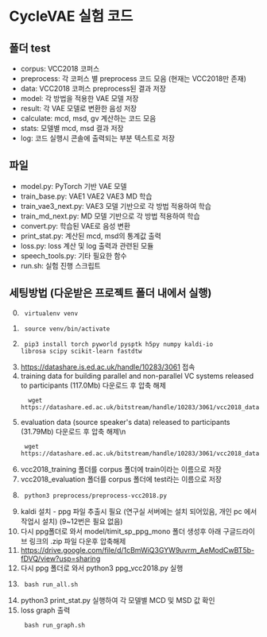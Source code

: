 # CycleVAE 실험 코드
## 폴더 test
- corpus: VCC2018 코퍼스
- preprocess: 각 코퍼스 별 preprocess 코드 모음 (현재는 VCC2018만 존재)
- data: VCC2018 코퍼스 preprocess된 결과 저장
- model: 각 방법을 적용한 VAE 모델 저장
- result: 각 VAE 모델로 변환한 음성 저장
- calculate: mcd, msd, gv 계산하는 코드 모음
- stats: 모델별 mcd, msd 결과 저장
- log: 코드 실행시 콘솔에 출력되는 부분 텍스트로 저장
## 파일
- model.py: PyTorch 기반 VAE 모델
- train_base.py: VAE1 VAE2 VAE3 MD 학습
- train_vae3_next.py: VAE3 모델 기반으로 각 방법 적용하여 학습
- train_md_next.py: MD 모델 기반으로 각 방법 적용하여 학습
- convert.py: 학습된 VAE로 음성 변환
- print_stat.py: 계산된 mcd, msd의 통계값 출력
- loss.py: loss 계산 및 log 출력과 관련된 모듈
- speech_tools.py: 기타 필요한 함수
- run.sh: 실험 진행 스크립트

## 세팅방법 (다운받은 프로젝트 폴더 내에서 실행)
0. <code><pre> virtualenv venv </code></pre>
1. <code><pre> source venv/bin/activate </code></pre>
2. <code><pre> pip3 install torch pyworld pysptk h5py numpy kaldi-io librosa scipy scikit-learn fastdtw </code></pre>
3. https://datashare.is.ed.ac.uk/handle/10283/3061 접속
4. training data for building parallel and non-parallel VC systems released to participants (117.0Mb) 다운로드 후 압축 해제
   <pre><code>	wget https://datashare.ed.ac.uk/bitstream/handle/10283/3061/vcc2018_database_training.zip    </code></pre>
5. evaluation data (source speaker's data) released to participants (31.79Mb) 다운로드 후 압축 해제\n
   <pre><code> wget https://datashare.ed.ac.uk/bitstream/handle/10283/3061/vcc2018_database_evaluation.zip </code></pre>
6. vcc2018_training 폴더를 corpus 폴더에 train이라는 이름으로 저장
7. vcc2018_evaluation 폴더를 corpus 폴더에 test라는 이름으로 저장
8. <code><pre> python3 preprocess/preprocess-vcc2018.py </code></pre>
9. kaldi 설치 - ppg 파일 추출시 필요 (연구실 서버에는 설치 되어있음, 개인 pc 에서 작업시 설치) (9~12번은 필요 없음)
10. 다시 ppg폴더로 와서 model/timit_sp_ppg_mono 폴더 생성후 아래 구글드라이브 링크의 .zip 파일 다운후 압축해제
11. https://drive.google.com/file/d/1cBmWiQ3GYW9uvrm_AeModCwBT5b-fDVQ/view?usp=sharing 
12. 다시 ppg 폴더로 와서 python3 ppg_vcc2018.py 실행 
13. <code><pre> bash run_all.sh </code></pre>
14. python3 print_stat.py 실행하여 각 모델별 MCD 및 MSD 값 확인
15. loss graph 출력 <code><pre> bash run_graph.sh </code></pre>

